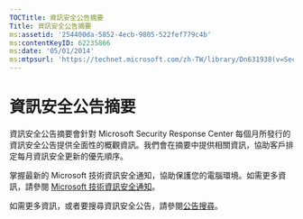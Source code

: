 ```yaml
---
TOCTitle: 資訊安全公告摘要
Title: 資訊安全公告摘要
ms:assetid: '254400da-5852-4ecb-9805-522fef779c4b'
ms:contentKeyID: 62235866
ms:date: '05/01/2014'
ms:mtpsurl: 'https://technet.microsoft.com/zh-TW/library/Dn631938(v=Security.10)'
---
```


資訊安全公告摘要
================

資訊安全公告摘要會針對 Microsoft Security Response Center 每個月所發行的資訊安全公告提供全面性的概觀資訊。我們會在摘要中提供相關資訊，協助客戶排定每月資訊安全更新的優先順序。

掌握最新的 Microsoft 技術資訊安全通知，協助保護您的電腦環境。如需更多資訊，請參閱 [Microsoft 技術資訊安全通知](https://technet.microsoft.com/security/dd252948)。

如需更多資訊，或者要搜尋資訊安全公告，請參閱[公告搜尋](https://technet.microsoft.com/security/bulletin/)。

